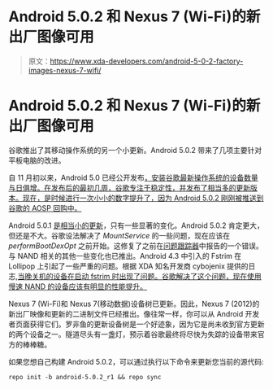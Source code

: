 # Android 5.0.2 和 Nexus 7 (Wi-Fi)的新出厂图像可用

> 原文：<https://www.xda-developers.com/android-5-0-2-factory-images-nexus-7-wifi/>

# Android 5.0.2 和 Nexus 7 (Wi-Fi)的新出厂图像可用

谷歌推出了其移动操作系统的另一个小更新。Android 5.0.2 带来了几项主要针对平板电脑的改进。

自 11 月初以来，Android 5.0 已经公开发布[，安装谷歌最新操作系统的设备数量与日俱增。在发布后的最初几周，谷歌专注于稳定性，并发布了相当多的更新版本。现在，是时候进行一次小小的数字提升了，因为 Android 5.0.2 刚刚被推送到谷歌的 AOSP 回购中。](http://www.xda-developers.com/android/android-5-0-lollipop-source-complete/)

Android 5.0.1 [是相当小的更新](http://www.xda-developers.com/android/android-5-0-1_r1-source-images/)，只有一些显著的变化。Android 5.0.2 肯定更大，但还是不大。谷歌设法解决了 *MountService* 的一些问题，现在应该在 *performBootDexOpt* 之前开始。这修复了之前在[问题跟踪器](https://code.google.com/p/android/issues/detail?id=79264)中报告的一个错误。与 NAND 相关的其他一些变化也已推出。Android 4.3 中引入的 Fstrim 在 Lollipop 上引起了一些严重的问题。根据 XDA 知名开发商 cybojenix 提供的日志[,当晚关机的设备在启动 fstrim 时出现了问题。谷歌解决了这个问题，现在使用慢速 NAND 的设备应该有明显的性能提升。](https://gist.github.com/anonymous/8bc6a5ea7a6f113167b6)

Nexus 7 (Wi-Fi)和 Nexus 7(移动数据)设备树已更新。因此，Nexus 7 (2012)的新出厂映像和更新的二进制文件已经推出。像往常一样，你可以从 Android 开发者页面获得它们。罗非鱼的更新设备树是一个好迹象，因为它是尚未收到官方更新的两个设备之一。隧道尽头有一盏灯，预示着谷歌最终将尽快为失踪的设备带来官方的棒棒糖。

如果您想自己构建 Android 5.0.2，可以通过执行以下命令来更新您当前的源代码:

`repo init -b android-5.0.2_r1 && repo sync`
